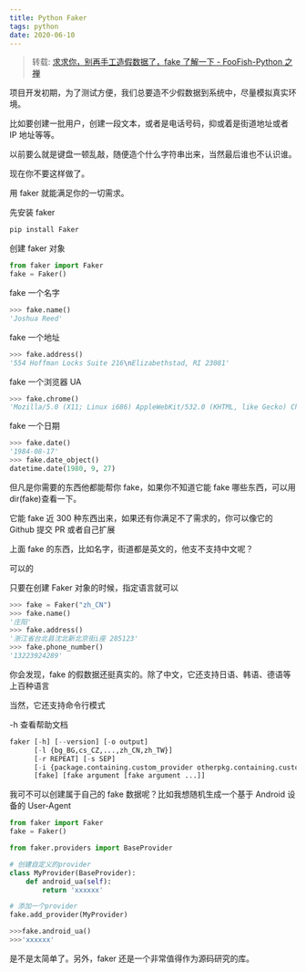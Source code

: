 ```yaml
---
title: Python Faker
tags: python
date: 2020-06-10
---
```


> 转载: [求求你，别再手工造假数据了，fake 了解一下 - FooFish-Python 之禅](https://foofish.net/python-fake-data.html)

项目开发初期，为了测试方便，我们总要造不少假数据到系统中，尽量模拟真实环境。

比如要创建一批用户，创建一段文本，或者是电话号码，抑或着是街道地址或者 IP 地址等等。

以前要么就是键盘一顿乱敲，随便造个什么字符串出来，当然最后谁也不认识谁。

现在你不要这样做了。

用 faker 就能满足你的一切需求。

先安装 faker

```python
pip install Faker
```

创建 faker 对象

```python
from faker import Faker
fake = Faker()
```

fake 一个名字

```python
>>> fake.name()
'Joshua Reed'
```

fake 一个地址

```python
>>> fake.address()
'554 Hoffman Locks Suite 216\nElizabethstad, RI 23081'
```

fake 一个浏览器 UA

```python
>>> fake.chrome()
'Mozilla/5.0 (X11; Linux i686) AppleWebKit/532.0 (KHTML, like Gecko) Chrome/35.0.870.0 Safari/532.0'
```

fake 一个日期

```python
>>> fake.date()
'1984-08-17'
>>> fake.date_object()
datetime.date(1980, 9, 27)
```

但凡是你需要的东西他都能帮你 fake，如果你不知道它能 fake 哪些东西，可以用 dir(fake)查看一下。

它能 fake 近 300 种东西出来，如果还有你满足不了需求的，你可以像它的 Github 提交 PR 或者自己扩展

上面 fake 的东西，比如名字，街道都是英文的，他支不支持中文呢？

可以的

只要在创建 Faker 对象的时候，指定语言就可以

```python
>>> fake = Faker("zh_CN")
>>> fake.name()
'庄阳'
>>> fake.address()
'浙江省台北县沈北新北京街i座 285123'
>>> fake.phone_number()
'13223924289'
```

你会发现，fake 的假数据还挺真实的。除了中文，它还支持日语、韩语、德语等上百种语言

当然，它还支持命令行模式

-h 查看帮助文档

```python
faker [-h] [--version] [-o output]
      [-l {bg_BG,cs_CZ,...,zh_CN,zh_TW}]
      [-r REPEAT] [-s SEP]
      [-i {package.containing.custom_provider otherpkg.containing.custom_provider}]
      [fake] [fake argument [fake argument ...]]
```

我可不可以创建属于自己的 fake 数据呢？比如我想随机生成一个基于 Android 设备的 User-Agent

```python
from faker import Faker
fake = Faker()

from faker.providers import BaseProvider

# 创建自定义的provider
class MyProvider(BaseProvider):
    def android_ua(self):
        return 'xxxxxx'

# 添加一个provider
fake.add_provider(MyProvider)

>>>fake.android_ua()
>>>'xxxxxx'
```

是不是太简单了。另外，faker 还是一个非常值得作为源码研究的库。
